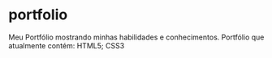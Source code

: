 # portfolio
Meu Portfólio mostrando minhas habilidades e conhecimentos.
Portfólio que atualmente contém:
HTML5;
CSS3
